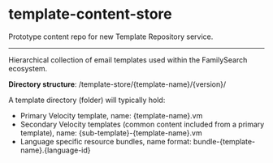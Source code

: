 # template-content-store
Prototype content repo for new Template Repository service.
___
Hierarchical collection of email templates used within the FamilySearch ecosystem.

__Directory structure__:
	/template-store/{template-name}/{version}/
  
A template directory (folder) will typically hold:
* Primary Velocity template, name: {template-name}.vm
* Secondary Velocity templates (common content included from a primary template), name: {sub-template}-{template-name}.vm
* Language specific resource bundles, name format: bundle-{template-name}.{language-id}
  
